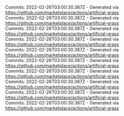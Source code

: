 Commits: 2022-02-26T03:00:30.387Z - Generated via https://github.com/marketplace/actions/artificial-grass
<br>
Commits: 2022-02-26T03:00:30.387Z - Generated via https://github.com/marketplace/actions/artificial-grass
<br>
Commits: 2022-02-26T03:00:30.387Z - Generated via https://github.com/marketplace/actions/artificial-grass
<br>
Commits: 2022-02-26T03:00:30.387Z - Generated via https://github.com/marketplace/actions/artificial-grass
<br>
Commits: 2022-02-26T03:00:30.387Z - Generated via https://github.com/marketplace/actions/artificial-grass
<br>
Commits: 2022-02-26T03:00:30.387Z - Generated via https://github.com/marketplace/actions/artificial-grass
<br>
Commits: 2022-02-26T03:00:30.387Z - Generated via https://github.com/marketplace/actions/artificial-grass
<br>
Commits: 2022-02-26T03:00:30.387Z - Generated via https://github.com/marketplace/actions/artificial-grass
<br>
Commits: 2022-02-26T03:00:30.387Z - Generated via https://github.com/marketplace/actions/artificial-grass
<br>
Commits: 2022-02-26T03:00:30.387Z - Generated via https://github.com/marketplace/actions/artificial-grass
<br>
